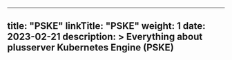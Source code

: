 
---
title: "PSKE"
linkTitle: "PSKE"
weight: 1
date: 2023-02-21
description: >
  Everything about plusserver Kubernetes Engine (PSKE)
---
